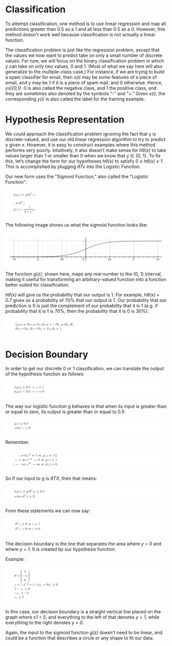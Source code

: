 # Classification

To attempt classification, one method is to use linear regression and map all predictions greater than 0.5 as a 1 and all less than 0.5 as a 0. However, this method doesn't work well because classification is not actually a linear function.

The classification problem is just like the regression problem, except that the values we now want to predict take on only a small number of discrete values. For now, we will focus on the binary classification problem in which y can take on only two values, 0 and 1. (Most of what we say here will also generalize to the multiple-class case.) For instance, if we are trying to build a spam classifier for email, then _x(i)_ may be some features of a piece of email, and y may be 1 if it is a piece of spam mail, and 0 otherwise. Hence, _y∈{0,1}_. 0 is also called the negative class, and 1 the positive class, and they are sometimes also denoted by the symbols “-” and “+.” Given _x(i)_, the corresponding _y(i)_ is also called the label for the training example.

# Hypothesis Representation

We could approach the classification problem ignoring the fact that y is discrete-valued, and use our old linear regression algorithm to try to predict y given x. However, it is easy to construct examples where this method performs very poorly. Intuitively, it also doesn’t make sense for 
_hθ(x)_ to take values larger than 1 or smaller than 0 when we know that y ∈ {0, 1}. To fix this, let’s change the form for our hypotheses 
_hθ(x)_ to satisfy _0 ≤ hθ(x) ≤ 1_. This is accomplished by plugging _θTx_ into the Logistic Function.

Our new form uses the "Sigmoid Function," also called the "Logistic Function":

![alt text](/Week_3/ClassificationAndRepresentation/Assets/1.png)

The following image shows us what the sigmoid function looks like:

![alt text](/Week_3/ClassificationAndRepresentation/Assets/2.png)

The function _g(z)_, shown here, maps any real number to the (0, 1) interval, making it useful for transforming an arbitrary-valued function into a function better suited for classification.

_hθ(x)_ will give us the probability that our output is 1. For example, _hθ(x) = 0.7_ gives us a probability of 70% that our output is 1. Our probability that our prediction is 0 is just the complement of our probability that it is 1 (e.g. if probability that it is 1 is 70%, then the probability that it is 0 is 30%).

![alt text](/Week_3/ClassificationAndRepresentation/Assets/3.png)

# Decision Boundary

In order to get our discrete 0 or 1 classification, we can translate the output of the hypothesis function as follows:

![alt text](/Week_3/ClassificationAndRepresentation/Assets/4.png)

The way our logistic function g behaves is that when its input is greater than or equal to zero, its output is greater than or equal to 0.5:

![alt text](/Week_3/ClassificationAndRepresentation/Assets/5.png)

Remember.

![alt text](/Week_3/ClassificationAndRepresentation/Assets/6.png)

So if our input to g is _θTX_, then that means:

![alt text](/Week_3/ClassificationAndRepresentation/Assets/7.png)

From these statements we can now say:

![alt text](/Week_3/ClassificationAndRepresentation/Assets/8.png)

The decision boundary is the line that separates the area where _y = 0_ and where _y = 1_. It is created by our hypothesis function.

Example:

![alt text](/Week_3/ClassificationAndRepresentation/Assets/9.png)

In this case, our decision boundary is a straight vertical line placed on the graph where _x1 = 5_, and everything to the left of that denotes _y = 1_, while everything to the right denotes _y = 0_.

Again, the input to the sigmoid function _g(z)_ doesn't need to be linear, and could be a function that describes a circle or any shape to fit our data.


